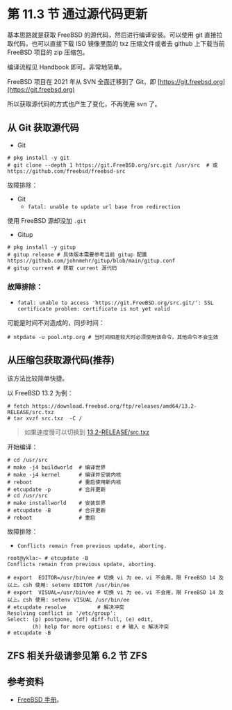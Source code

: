 # 第 11.3 节 通过源代码更新

基本思路就是获取 FreeBSD 的源代码，然后进行编译安装。可以使用 git 直接拉取代码，也可以直接下载 ISO 镜像里面的 txz 压缩文件或者去 github 上下载当前 FreeBSD 项目的 zip 压缩包。

编译流程见 Handbook 即可。非常地简单。

FreeBSD 项目在 2021 年从 SVN 全面迁移到了 Git，即 [https://git.freebsd.org](https://git.freebsd.org)

所以获取源代码的方式也产生了变化，不再使用 svn 了。

## 从 Git 获取源代码

* Git

```shell-session
# pkg install -y git
# git clone --depth 1 https://git.FreeBSD.org/src.git /usr/src  # 或 https://github.com/freebsd/freebsd-src
```

故障排除：

* Git
  * `fatal: unable to update url base from redirection`

使用 FreeBSD 源却没加 `.git`

* Gitup

```shell-session
# pkg install -y gitup
# gitup release # 具体版本需要参考当前 gitup 配置 https://github.com/johnmehr/gitup/blob/main/gitup.conf
# gitup current # 获取 current 源代码
```

### 故障排除：

* `fatal: unable to access 'https://git.FreeBSD.org/src.git/': SSL certificate problem: certificate is not yet valid`

可能是时间不对造成的，同步时间：

```shell-session
# ntpdate -u pool.ntp.org # 当时间相差较大时必须使用该命令，其他命令不会生效
```

## 从压缩包获取源代码(推荐)

该方法比较简单快捷。

以 FreeBSD 13.2 为例：

```shell-session
# fetch https://download.freebsd.org/ftp/releases/amd64/13.2-RELEASE/src.txz
# tar xvzf src.txz  -C /
```

> 如果速度慢可以切换到 [13.2-RELEASE/src.txz](https://mirror.bjtu.edu.cn/freebsd/releases/amd64/13.2-RELEASE/src.txz)

开始编译：

```shell-session
# cd /usr/src
# make -j4 buildworld  # 编译世界
# make -j4 kernel      # 编译并安装内核
# reboot               # 重启使用新内核
# etcupdate -p         # 合并更新 
# cd /usr/src         
# make installworld    # 安装世界 
# etcupdate -B         # 合并更新
# reboot               # 重启
```

故障排除：

* `Conflicts remain from previous update, aborting.`

```shell-session
root@ykla:~ # etcupdate -B     
Conflicts remain from previous update, aborting.

```

```shell-session
# export  EDITOR=/usr/bin/ee # 切换 vi 为 ee，vi 不会用，限 FreeBSD 14 及以上。csh 使用: setenv EDITOR /usr/bin/ee
# export  VISUAL=/usr/bin/ee # 切换 vi 为 ee，vi 不会用，限 FreeBSD 14 及以上。csh 使用: setenv VISUAL /usr/bin/ee
# etcupdate resolve          # 解决冲突
Resolving conflict in '/etc/group':
Select: (p) postpone, (df) diff-full, (e) edit,
        (h) help for more options: e # 输入 e 解决冲突
# etcupdate -B 
```

## ZFS 相关升级请参见第 6.2 节 ZFS

## 参考资料

* [FreeBSD 手册](https://handbook.bsdcn.org/)。
